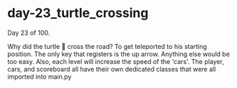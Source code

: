 # day-23_turtle_crossing
Day 23 of 100.

Why did the turtle 🐢 cross the road? To get teleported to his starting position. The only key that registers is the up arrow. Anything else would be too easy. Also, each level will increase the speed of the 'cars'. The player, cars, and scoreboard all have their own dedicated classes that were all imported into main.py
